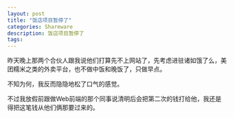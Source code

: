 ```yaml
---
layout: post
title: "饭店项目暂停了"
categories: Shareware
description: 饭店项目暂停了
tags: 
---
```

昨天晚上那两个合伙人跟我说他们打算先不上网站了，先考虑进驻诸如饿了么，美团糯米之类的外卖平台，也不做中饭和晚饭了，只做早点。

不知为何，我反而隐隐地松了口气的感觉。

不过我放假前跟做Web前端的那个同事说清明后会把第二次的钱打给他，我还是得把这笔钱从他们俩那要过来的。